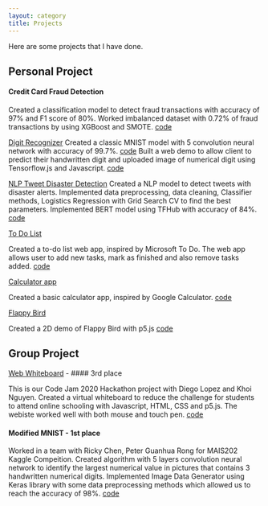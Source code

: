 ```yaml
---
layout: category
title: Projects
---
```

Here are some projects that I have done. 
## Personal Project

#### Credit Card Fraud Detection
Created a classification model to detect fraud transactions with accuracy of 97% and F1 score of 80%. 
Worked imbalanced dataset with 0.72% of fraud transactions by using XGBoost and SMOTE. [code](https://github.com/mytran2111/Credit_card_fraud_detection)

[Digit Recognizer](https://mytran2111.github.io/DigitRecognizer_web_demo/)
Created a classic MNIST model with 5 convolution neural network with accuracy of 99.7%. [code](https://github.com/mytran2111/MNIST_digit_recognizer)
Built a web demo to allow client to predict their handwritten digit and uploaded image of numerical digit using Tensorflow.js and Javascript. [code](https://github.com/mytran2111/DigitRecognizer_web_demo) 

[NLP Tweet Disaster Detection]()
Created a NLP model to detect tweets with disaster alerts. 
Implemented data preprocessing, data cleaning, Classifier methods, Logistics Regression with Grid Search CV to find the best parameters. 
Implemented BERT model using TFHub with accuracy of 84%. [code](https://github.com/mytran2111/NLP_tweet_disaters)

[To Do List](https://mytran2111.github.io/to_do_list/)

Created a to-do list web app, inspired by Microsoft To Do. The web app allows user to add new tasks, mark as finished and also remove tasks added. [code](https://github.com/mytran2111/to_do_list)


[Calculator app](https://mytran2111.github.io/calculator_app/)

Created a basic calculator app, inspired by Google Calculator. [code](https://github.com/mytran2111/calculator_app)


[Flappy Bird](https://mytran2111.github.io/flappy_bird/)

Created a 2D demo of Flappy Bird with p5.js [code](https://github.com/mytran2111/flappy_bird)


## Group Project

[Web Whiteboard](https://mytran2111.github.io/Code-Jam-2020/) - #### 3rd place

This is our Code Jam 2020 Hackathon project with Diego Lopez and Khoi Nguyen. 
Created a virtual whiteboard to reduce the challenge for students to attend online schooling with Javascript, HTML, CSS and p5.js.
The webiste worked well with both mouse and touch pen. [code](https://github.com/mytran2111/Code-Jam-2020)

#### Modified MNIST - 1st place 
Worked in a team with Ricky Chen, Peter Guanhua Rong for MAIS202 Kaggle Compeition. 
Created algorithm with 5 layers convolution neural network to identify the largest numerical value in pictures that contains 3 handwritten numerical digits. 
Implemented Image Data Generator using Keras library with some data preprocessing methods which allowed us to reach the accuracy of 98%. [code](https://github.com/mytran2111/MNIST_Max-digits)


